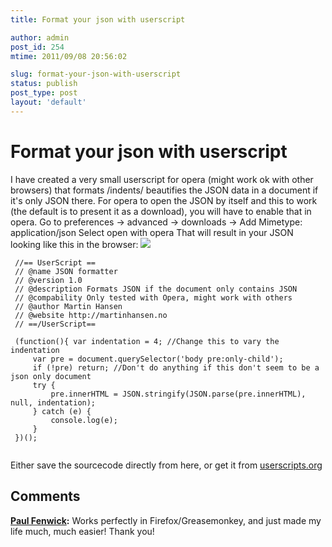 ```yaml
---
title: Format your json with userscript

author: admin
post_id: 254
mtime: 2011/09/08 20:56:02

slug: format-your-json-with-userscript
status: publish
post_type: post
layout: 'default'
---
```


# Format your json with userscript

I have created a very small userscript for opera (might work ok with other browsers) that formats /indents/ beautifies the JSON data in a document if it's only JSON there. For opera to open the JSON by itself and this to work (the default is to present it as a download), you will have to enable that in opera. Go to preferences -> advanced -> downloads -> Add Mimetype: application/json Select open with opera That will result in your JSON looking like this in the browser: ![](../images/large.png) 
```
 //== UserScript == 
 // @name JSON formatter 
 // @version 1.0 
 // @description Formats JSON if the document only contains JSON 
 // @compability Only tested with Opera, might work with others 
 // @author Martin Hansen 
 // @website http://martinhansen.no 
 // ==/UserScript== 
 
 (function(){ var indentation = 4; //Change this to vary the indentation
	 var pre = document.querySelector('body pre:only-child');
	 if (!pre) return; //Don't do anything if this don't seem to be a json only document
	 try {
		 pre.innerHTML = JSON.stringify(JSON.parse(pre.innerHTML), null, indentation);
	 } catch (e) {
		 console.log(e);
	 }
 })();
 
```
   
Either save the sourcecode directly from here, or get it from [userscripts.org](http://userscripts.org/scripts/show/112472)

## Comments

**[Paul Fenwick](#3133 "2012-12-04 14:26:23"):** Works perfectly in Firefox/Greasemonkey, and just made my life much, much easier! Thank you!

